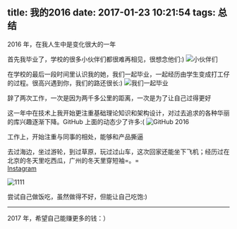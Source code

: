 title: 我的2016
date: 2017-01-23 10:21:54
tags: 总结
---
2016 年，在我人生中是变化很大的一年
<!--more-->

首先我毕业了，学校的很多小伙伴们都很难再相见，很想念他们:)
![小伙伴们](http://7u2rtn.com1.z0.glb.clouddn.com/21485138698_.pic_hd.jpg)

在学校的最后一段时间里认识我的她，我们一起毕业，一起经历由学生变成打工仔的过程。很高兴遇到你，我们的路还很长:)
![我们一起毕业](http://7u2rtn.com1.z0.glb.clouddn.com/zl_xy_graduation_photo.jpeg)

辞了两次工作，一次是因为两千多公里的距离，一次是为了让自己过得更好

这一年中在技术上我开始更注重基础理论知识和架构设计，对过去追求的各种华丽的库兴趣逐渐下降。GitHub 上面的动态少了许多:(
![GitHub 2016](http://7u2rtn.com1.z0.glb.clouddn.com/WX20170123-110236@2x.png)

工作上，开始注重与同事的相处，能够和产品撕逼

去过海边，坐过游轮，到过草原，玩过过山车，这次回家还能坐下飞机；经历过在北京的冬天里吃西瓜，广州的冬天里穿短袖=。=  
[Instagram](https://www.instagram.com/linroid/)

![1111](file:///Users/linroid/Downloads/WechatIMG5.png)

尝试自己做饭吃，虽然做得不好，但能让自己吃饱:)

--- 

2017 年，希望自己能赚更多的钱：）